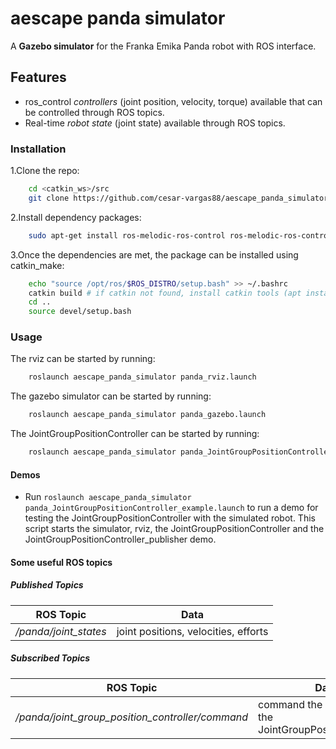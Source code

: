 # aescape panda simulator 

A **Gazebo simulator** for the Franka Emika Panda robot with ROS interface.

## Features

- ros_control *controllers* (joint position, velocity, torque) available that can be controlled through ROS topics.
- Real-time *robot state* (joint state) available through ROS topics.

### Installation

1.Clone the repo:

```bash
    cd <catkin_ws>/src
    git clone https://github.com/cesar-vargas88/aescape_panda_simulator.git
```

2.Install dependency packages:

```bash
    sudo apt-get install ros-melodic-ros-control ros-melodic-ros-controllers ros-melodic-controller-manager
```

3.Once the dependencies are met, the package can be installed using catkin_make:

```bash
    echo "source /opt/ros/$ROS_DISTRO/setup.bash" >> ~/.bashrc
    catkin build # if catkin not found, install catkin tools (apt install python-catkin-tools)
    cd ..
    source devel/setup.bash
```

### Usage

The rviz can be started by running:

```bash
    roslaunch aescape_panda_simulator panda_rviz.launch
```

The gazebo simulator can be started by running:

```bash
    roslaunch aescape_panda_simulator panda_gazebo.launch
```

The JointGroupPositionController can be started by running:

```bash
    roslaunch aescape_panda_simulator panda_JointGroupPositionController.launch
```

#### Demos

- Run `roslaunch aescape_panda_simulator panda_JointGroupPositionController_example.launch` to run a demo for testing the JointGroupPositionController with the simulated robot. This script starts the simulator, rviz, the JointGroupPositionController and the JointGroupPositionController_publisher demo.

#### Some useful ROS topics

##### Published Topics

| ROS Topic | Data |
| ------ | ------ |
| */panda/joint_states* | joint positions, velocities, efforts |

##### Subscribed Topics

| ROS Topic | Data |
| ------ | ------ |
| */panda/joint_group_position_controller/command* | command the robot using the JointGroupPositionController |
